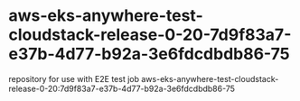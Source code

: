 # aws-eks-anywhere-test-cloudstack-release-0-20-7d9f83a7-e37b-4d77-b92a-3e6fdcdbdb86-75
repository for use with E2E test job aws-eks-anywhere-test-cloudstack-release-0-20:7d9f83a7-e37b-4d77-b92a-3e6fdcdbdb86-75
